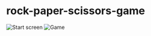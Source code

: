 # rock-paper-scissors-game
![Start screen](https://i.imgur.com/u91TLTE.png)
![Game](https://i.imgur.com/yIBrFfj.png)

